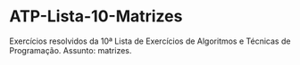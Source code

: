 # ATP-Lista-10-Matrizes
Exercícios resolvidos da 10ª Lista de Exercícios de Algoritmos e Técnicas de Programação. Assunto: matrizes.
